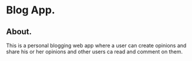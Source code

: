 # Blog App.
## About.
This is a personal blogging web app where a user can create opinions and share his or her opinions and other users ca read and comment on them.



